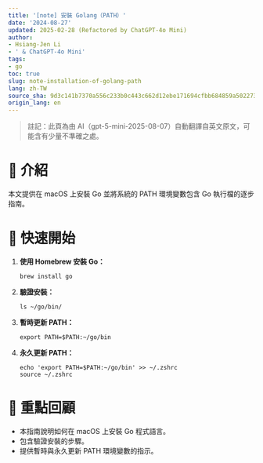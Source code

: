 ```yaml
---
title: '[note] 安裝 Golang（PATH）'
date: '2024-08-27'
updated: 2025-02-28 (Refactored by ChatGPT-4o Mini)
author:
- Hsiang-Jen Li
- ' & ChatGPT-4o Mini'
tags:
- go
toc: true
slug: note-installation-of-golang-path
lang: zh-TW
source_sha: 9d3c141b7370a556c233b0c443c662d12ebe171694cfbb684859a502273b15a6
origin_lang: en
---
```


> 註記：此頁為由 AI（gpt-5-mini-2025-08-07）自動翻譯自英文原文，可能含有少量不準確之處。

# 📌 介紹
本文提供在 macOS 上安裝 Go 並將系統的 PATH 環境變數包含 Go 執行檔的逐步指南。
<!-- more -->

# 🚀 快速開始
1. **使用 Homebrew 安裝 Go：**
   ```shell
   brew install go
   ```

2. **驗證安裝：**
   ```shell
   ls ~/go/bin/
   ```

3. **暫時更新 PATH：**
   ```shell
   export PATH=$PATH:~/go/bin
   ```

4. **永久更新 PATH：**
   ```shell
   echo 'export PATH=$PATH:~/go/bin' >> ~/.zshrc
   source ~/.zshrc
   ```

# 🔁 重點回顧
- 本指南說明如何在 macOS 上安裝 Go 程式語言。
- 包含驗證安裝的步驟。
- 提供暫時與永久更新 PATH 環境變數的指示。
